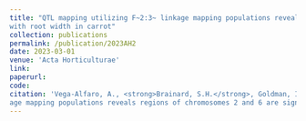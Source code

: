 ```yaml
---
title: "QTL mapping utilizing F~2:3~ linkage mapping populations reveals regions of chromosomes 2 and 6 are significantly associated
with root width in carrot"
collection: publications
permalink: /publication/2023AH2
date: 2023-03-01
venue: 'Acta Horticulturae'
link:
paperurl:
code: 
citation: 'Vega-Alfaro, A., <strong>Brainard, S.H.</strong>, Goldman, I.L. QTL mapping utilizing F~2:3~ link-
age mapping populations reveals regions of chromosomes 2 and 6 are significantly associated with root width in carrot. <i>Acta Horticulturae</i> Under review (2023)'
---
```

